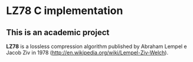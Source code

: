 # LZ78 C implementation #
## This is an academic project ##

**LZ78** is a lossless compression algorithm published by Abraham Lempel e Jacob Ziv in 1978 (http://en.wikipedia.org/wiki/Lempel-Ziv-Welch).